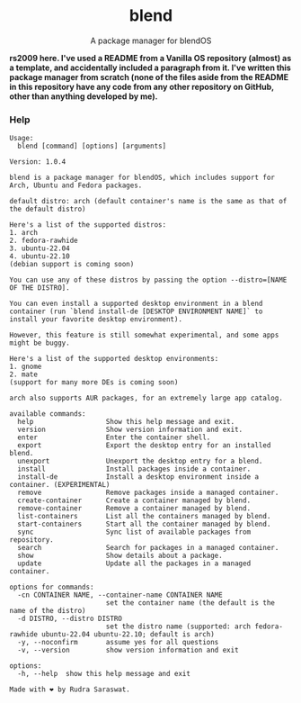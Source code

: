 <div align="center">
  <h1 align="center">blend</h1>
  <p align="center">A package manager for blendOS</p>
</div>

**rs2009 here. I've used a README from a Vanilla OS repository (almost) as a template, and accidentally included a paragraph from it. I've written this package manager from scratch (none of the files aside from the README in this repository have any code from any other repository on GitHub, other than anything developed by me).**

### Help
```
Usage:
  blend [command] [options] [arguments]

Version: 1.0.4

blend is a package manager for blendOS, which includes support for Arch, Ubuntu and Fedora packages.

default distro: arch (default container's name is the same as that of the default distro)

Here's a list of the supported distros:
1. arch
2. fedora-rawhide
3. ubuntu-22.04
4. ubuntu-22.10
(debian support is coming soon)

You can use any of these distros by passing the option --distro=[NAME OF THE DISTRO].

You can even install a supported desktop environment in a blend container (run `blend install-de [DESKTOP ENVIRONMENT NAME]` to install your favorite desktop environment).

However, this feature is still somewhat experimental, and some apps might be buggy.

Here's a list of the supported desktop environments:
1. gnome
2. mate
(support for many more DEs is coming soon)

arch also supports AUR packages, for an extremely large app catalog.

available commands:
  help                  Show this help message and exit.
  version               Show version information and exit.
  enter                 Enter the container shell.
  export                Export the desktop entry for an installed blend.
  unexport              Unexport the desktop entry for a blend.
  install               Install packages inside a container.
  install-de            Install a desktop environment inside a container. (EXPERIMENTAL)
  remove                Remove packages inside a managed container.
  create-container      Create a container managed by blend.
  remove-container      Remove a container managed by blend.
  list-containers       List all the containers managed by blend.
  start-containers      Start all the container managed by blend.
  sync                  Sync list of available packages from repository.
  search                Search for packages in a managed container.
  show                  Show details about a package.
  update                Update all the packages in a managed container.

options for commands:
  -cn CONTAINER NAME, --container-name CONTAINER NAME
                        set the container name (the default is the name of the distro)
  -d DISTRO, --distro DISTRO
                        set the distro name (supported: arch fedora-rawhide ubuntu-22.04 ubuntu-22.10; default is arch)
  -y, --noconfirm       assume yes for all questions
  -v, --version         show version information and exit

options:
  -h, --help  show this help message and exit

Made with ❤ by Rudra Saraswat.
```
